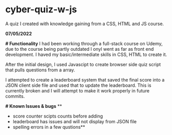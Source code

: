 # cyber-quiz-w-js
A quiz I created with knowledge gaining from a CSS, HTML and JS course.


**07/05/2022**

**# Functionality**
I had been working through a full-stack course on Udemy, due to the course being partly outdated I onyl went as far as front end development. I haved my basic/intermediate skills in CSS, HTML to create it.

After the initial design, I used Javascipt to create browser side quiz script that pulls questions from a array.

I attempted to create a leaderboard system that saved the final score into a JSON client side file and used that to update the leaderboard. This is currently broken and I will attempt to make it work properly in future commits.

**# Known Issues & bugs**
**
- score counter scipts counts before adding
- leaderboard has issues and will not display from JSON file
- spelling errors in a few qustions**
